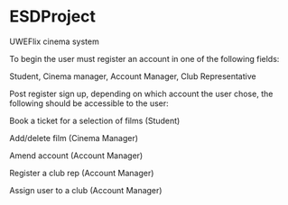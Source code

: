 # ESDProject
 UWEFlix cinema system
 
 To begin the user must register an account in one of the following fields:
 
 Student,
 Cinema manager,
 Account Manager,
 Club Representative
 
 Post register sign up, depending on which account the user chose, the following should be accessible to the user:
 
 Book a ticket for a selection of films (Student)
 
 Add/delete film (Cinema Manager)
 
 Amend account (Account Manager) 
 
 Register a club rep (Account Manager)
 
 Assign user to a club (Account Manager)
 
 
 
